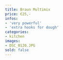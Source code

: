 ```yaml
---
title: Braun Multimix
price: €25,-
infos:
- 'very powerful'
- 'extra hooks for dough'
categories:
- kitchen
images:
- DSC_0120.JPG
sold: false
---
```

